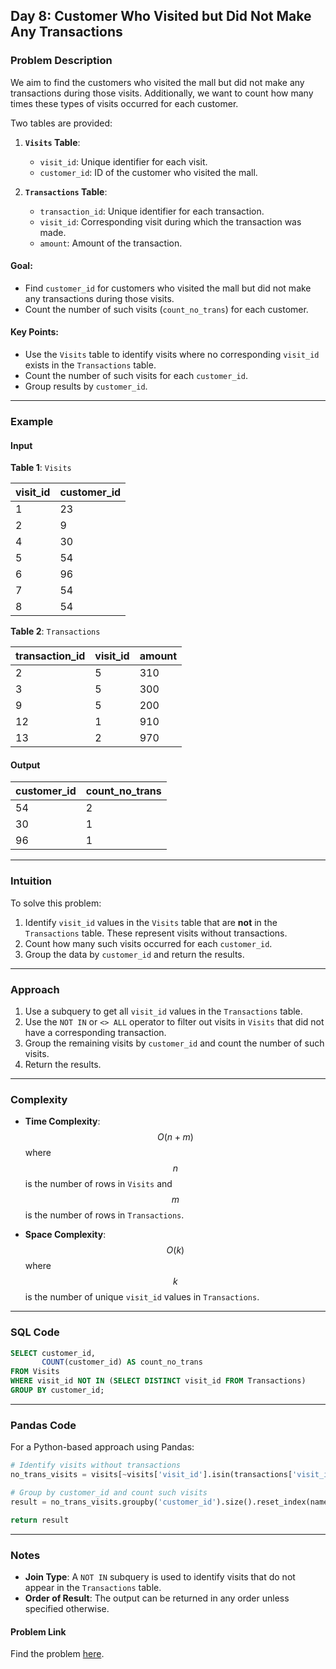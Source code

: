 ## Day 8: Customer Who Visited but Did Not Make Any Transactions

### Problem Description

We aim to find the customers who visited the mall but did not make any transactions during those visits. Additionally, we want to count how many times these types of visits occurred for each customer.

Two tables are provided:

1. **`Visits` Table**:
   - `visit_id`: Unique identifier for each visit.
   - `customer_id`: ID of the customer who visited the mall.

2. **`Transactions` Table**:
   - `transaction_id`: Unique identifier for each transaction.
   - `visit_id`: Corresponding visit during which the transaction was made.
   - `amount`: Amount of the transaction.

#### Goal:
- Find `customer_id` for customers who visited the mall but did not make any transactions during those visits.
- Count the number of such visits (`count_no_trans`) for each customer.

#### Key Points:
- Use the `Visits` table to identify visits where no corresponding `visit_id` exists in the `Transactions` table.
- Count the number of such visits for each `customer_id`.
- Group results by `customer_id`.

---

### Example

#### Input
**Table 1**: `Visits`

| visit_id | customer_id |
|----------|-------------|
| 1        | 23          |
| 2        | 9           |
| 4        | 30          |
| 5        | 54          |
| 6        | 96          |
| 7        | 54          |
| 8        | 54          |

**Table 2**: `Transactions`

| transaction_id | visit_id | amount |
|----------------|----------|--------|
| 2              | 5        | 310    |
| 3              | 5        | 300    |
| 9              | 5        | 200    |
| 12             | 1        | 910    |
| 13             | 2        | 970    |

#### Output
| customer_id | count_no_trans |
|-------------|----------------|
| 54          | 2              |
| 30          | 1              |
| 96          | 1              |

---

### Intuition

To solve this problem:
1. Identify `visit_id` values in the `Visits` table that are **not** in the `Transactions` table. These represent visits without transactions.
2. Count how many such visits occurred for each `customer_id`.
3. Group the data by `customer_id` and return the results.

---

### Approach

1. Use a subquery to get all `visit_id` values in the `Transactions` table.
2. Use the `NOT IN` or `<> ALL` operator to filter out visits in `Visits` that did not have a corresponding transaction.
3. Group the remaining visits by `customer_id` and count the number of such visits.
4. Return the results.

---

### Complexity

- **Time Complexity**:  
  $$O(n + m)$$ where $$n$$ is the number of rows in `Visits` and $$m$$ is the number of rows in `Transactions`.

- **Space Complexity**:  
  $$O(k)$$ where $$k$$ is the number of unique `visit_id` values in `Transactions`.

---

### SQL Code
```sql
SELECT customer_id,
       COUNT(customer_id) AS count_no_trans
FROM Visits
WHERE visit_id NOT IN (SELECT DISTINCT visit_id FROM Transactions)
GROUP BY customer_id;
```

---

### Pandas Code
For a Python-based approach using Pandas:
```python
# Identify visits without transactions
no_trans_visits = visits[~visits['visit_id'].isin(transactions['visit_id'])]

# Group by customer_id and count such visits
result = no_trans_visits.groupby('customer_id').size().reset_index(name='count_no_trans')

return result
```

---

### Notes

- **Join Type**: A `NOT IN` subquery is used to identify visits that do not appear in the `Transactions` table.
- **Order of Result**: The output can be returned in any order unless specified otherwise.

#### Problem Link
Find the problem [here](https://leetcode.com/problems/customer-who-visited-but-did-not-make-any-transactions/).
